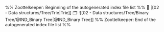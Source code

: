 %% Zoottelkeeper: Beginning of the autogenerated index file list  %%
📄 [[02 - Data structures/Tree/Trie|Trie]]
🗂️ ![[02 - Data structures/Tree/Binary Tree/@IND_Binary Tree|@IND_Binary Tree]]
%% Zoottelkeeper: End of the autogenerated index file list  %%
